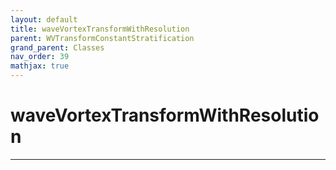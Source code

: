 ```yaml
---
layout: default
title: waveVortexTransformWithResolution
parent: WVTransformConstantStratification
grand_parent: Classes
nav_order: 39
mathjax: true
---
```


#  waveVortexTransformWithResolution




---

